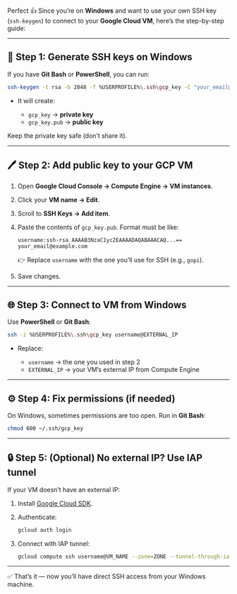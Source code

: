 Perfect 👍 Since you’re on **Windows** and want to use your own SSH key (`ssh-keygen`) to connect to your **Google Cloud VM**, here’s the step-by-step guide:

---

## 🔑 Step 1: Generate SSH keys on Windows

If you have **Git Bash** or **PowerShell**, you can run:

```bash
ssh-keygen -t rsa -b 2048 -f %USERPROFILE%\.ssh\gcp_key -C "your_email@example.com"
```

* It will create:

  * `gcp_key` → **private key**
  * `gcp_key.pub` → **public key**

Keep the private key safe (don’t share it).

---

## 🖊️ Step 2: Add public key to your GCP VM

1. Open **Google Cloud Console → Compute Engine → VM instances**.

2. Click your **VM name → Edit**.

3. Scroll to **SSH Keys → Add item**.

4. Paste the contents of `gcp_key.pub`.
   Format must be like:

   ```
   username:ssh-rsa AAAAB3NzaC1yc2EAAAADAQABAAACAQ...== your_email@example.com
   ```

   👉 Replace `username` with the one you’ll use for SSH (e.g., `gopi`).

5. Save changes.

---

## 🌐 Step 3: Connect to VM from Windows

Use **PowerShell** or **Git Bash**:

```bash
ssh -i %USERPROFILE%\.ssh\gcp_key username@EXTERNAL_IP
```

* Replace:

  * `username` → the one you used in step 2
  * `EXTERNAL_IP` → your VM’s external IP from Compute Engine

---

## ⚙️ Step 4: Fix permissions (if needed)

On Windows, sometimes permissions are too open. Run in **Git Bash**:

```bash
chmod 600 ~/.ssh/gcp_key
```

---

## 🔒 Step 5: (Optional) No external IP? Use IAP tunnel

If your VM doesn’t have an external IP:

1. Install [Google Cloud SDK](https://cloud.google.com/sdk/docs/install).
2. Authenticate:

   ```bash
   gcloud auth login
   ```
3. Connect with IAP tunnel:

   ```bash
   gcloud compute ssh username@VM_NAME --zone=ZONE --tunnel-through-iap --ssh-key-file=%USERPROFILE%\.ssh\gcp_key
   ```

---

✅ That’s it — now you’ll have direct SSH access from your Windows machine.

